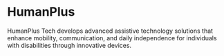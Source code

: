 # HumanPlus
HumanPlus Tech develops advanced assistive technology solutions that enhance mobility, communication, and daily independence for individuals with disabilities through innovative devices.
